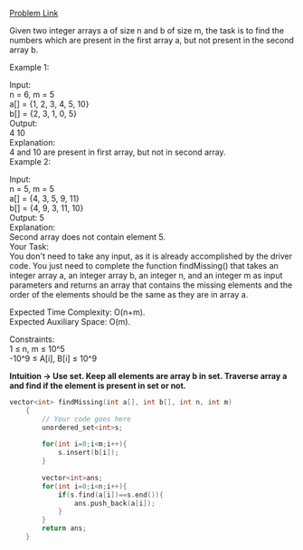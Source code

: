 [Problem Link](https://www.geeksforgeeks.org/problems/in-first-but-second5423/1)<br>

Given two integer arrays a of size n and b of size m, the task is to find the numbers which are present in the first array a, but not present in the second array b.<br>

Example 1:<br>

Input: <br>
n = 6, m = 5<br>
a[] = {1, 2, 3, 4, 5, 10}<br>
b[] = {2, 3, 1, 0, 5}<br>
Output: <br>
4 10<br>
Explanation: <br>
4 and 10 are present in first array, but not in second array.<br>
Example 2:<br>

Input:<br> 
n = 5, m = 5<br>
a[] = {4, 3, 5, 9, 11}<br>
b[] = {4, 9, 3, 11, 10}<br>
Output: 
5  <br>
Explanation: <br>
Second array does not contain element 5.<br>
Your Task:<br>
You don't need to take any input, as it is already accomplished by the driver code. You just need to complete the function findMissing() that takes an integer array a, an integer array b, an integer n, and an integer m as input parameters and returns an array that contains the missing elements and the order of the elements should be the same as they are in array a.<br>

Expected Time Complexity: O(n+m).<br>
Expected Auxiliary Space: O(m).<br>

Constraints:<br>
1 ≤ n, m ≤ 10^5<br>
-10^9 ≤ A[i], B[i] ≤ 10^9<br>

__Intuition -> Use set. Keep all elements are array b in set. Traverse array a and find if the element is present in set or not.__

```C++
vector<int> findMissing(int a[], int b[], int n, int m) 
	{ 
	    // Your code goes here
	    unordered_set<int>s;
	    
	    for(int i=0;i<m;i++){
	        s.insert(b[i]);
	    }
	    
	    vector<int>ans;
	    for(int i=0;i<n;i++){
	        if(s.find(a[i])==s.end()){
	            ans.push_back(a[i]);
	        }
	    }
	    return ans;
	} 
```
